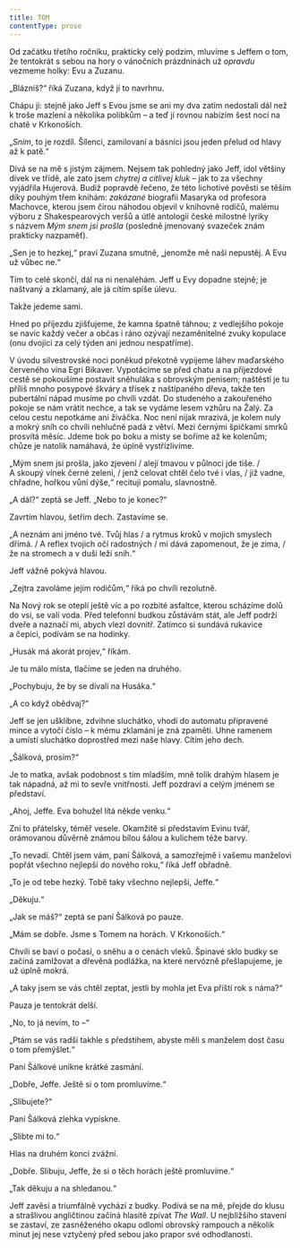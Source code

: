 ```yaml
---
title: TOM
contentType: prose
---
```


  

Od začátku třetího ročníku, prakticky celý podzim, mluvíme s Jeffem o tom, že tentokrát s sebou na hory o vánočních prázdninách už _opravdu_ vezmeme holky: Evu a Zuzanu.

„Blázníš?“ říká Zuzana, když jí to navrhnu.

Chápu ji: stejně jako Jeff s Evou jsme se ani my dva zatím nedostali dál než k troše mazlení a několika polibkům – a teď jí rovnou nabízím šest nocí na chatě v Krkonoších.

„_Sním_, to je rozdíl. Šílenci, zamilovaní a básníci jsou jeden přelud od hlavy až k patě.“

Dívá se na mě s jistým zájmem. Nejsem tak pohledný jako Jeff, idol většiny dívek ve třídě, ale zato jsem _chytrej a citlivej kluk_ – jak to za všechny vyjádřila Hujerová. Budiž popravdě řečeno, že této lichotivé pověsti se těším díky pouhým třem knihám: _zakázané_ biografii Masaryka od profesora Machovce, kterou jsem čirou náhodou objevil v knihovně rodičů, malému výboru z Shakespearových veršů a útlé antologii české milostné lyriky s názvem _Mým snem jsi prošla_ (posledně jmenovaný svazeček znám prakticky nazpaměť).

„Sen je to hezkej,“ praví Zuzana smutně, „jenomže mě naši nepustěj. A Evu už vůbec ne.“

Tím to celé skončí, dál na ni nenaléhám. Jeff u Evy dopadne stejně; je naštvaný a zklamaný, ale já cítím spíše úlevu.

Takže jedeme sami.

Hned po příjezdu zjišťujeme, že kamna špatně táhnou; z vedlejšího pokoje se navíc každý večer a občas i ráno ozývají nezaměnitelné zvuky kopulace (onu dvojici za celý týden ani jednou nespatříme).

V úvodu silvestrovské noci poněkud překotně vypijeme láhev maďarského červeného vína Egri Bikaver. Vypotácíme se před chatu a na příjezdové cestě se pokoušíme postavit sněhuláka s obrovským penisem; naštěstí je tu příliš mnoho posypové škváry a třísek z naštípaného dřeva, takže ten pubertální nápad musíme po chvíli vzdát. Do studeného a zakouřeného pokoje se nám vrátit nechce, a tak se vydáme lesem vzhůru na Žalý. Za celou cestu nepotkáme ani živáčka. Noc není nijak mrazivá, je kolem nuly a mokrý sníh co chvíli nehlučně padá z větví. Mezi černými špičkami smrků prosvítá měsíc. Jdeme bok po boku a místy se boříme až ke kolenům; chůze je natolik namáhavá, že úplně vystřízlivíme.

„Mým snem jsi prošla, jako zjevení / alejí tmavou v půlnoci jde tiše. / A skoupý vínek černé zeleni, / jenž celovat chtěl čelo tvé i vlas, / již vadne, chřadne, hořkou vůní dýše,“ recituji pomalu, slavnostně.

„A dál?“ zeptá se Jeff. „Nebo to je konec?“

Zavrtím hlavou, šetřím dech. Zastavíme se.

„A neznám ani jméno tvé. Tvůj hlas / a rytmus kroků v mojich smyslech dřímá. / A reflex tvojich očí radostných / mi dává zapomenout, že je zima, / že na stromech a v duši leží sníh.“

Jeff vážně pokývá hlavou.

„Zejtra zavoláme jejím rodičům,“ říká po chvíli rezolutně.

  

Na Nový rok se oteplí ještě víc a po rozbité asfaltce, kterou scházíme dolů do vsi, se valí voda. Před telefonní budkou zůstávám stát, ale Jeff podrží dveře a naznačí mi, abych vlezl dovnitř. Zatímco si sundává rukavice a čepici, podívám se na hodinky.

„Husák má akorát projev,“ říkám.

Je tu málo místa, tlačíme se jeden na druhého.

„Pochybuju, že by se dívali na Husáka.“

„A co když obědvaj?“

Jeff se jen ušklíbne, zdvihne sluchátko, vhodí do automatu připravené mince a vytočí číslo – k mému zklamání je zná zpaměti. Uhne ramenem a umístí sluchátko doprostřed mezi naše hlavy. Cítím jeho dech.

„Šálková, prosím?“

Je to matka, avšak podobnost s tím mladším, mně tolik drahým hlasem je tak nápadná, až mi to sevře vnitřnosti. Jeff pozdraví a celým jménem se představí.

„Ahoj, Jeffe. Eva bohužel lítá někde venku.“

Zní to přátelsky, téměř vesele. Okamžitě si představím Evinu tvář, orámovanou důvěrně známou bílou šálou a kulichem téže barvy.

„To nevadí. Chtěl jsem vám, paní Šálková, a samozřejmě i vašemu manželovi popřát všechno nejlepší do nového roku,“ říká Jeff obřadně.

„To je od tebe hezký. Tobě taky všechno nejlepší, Jeffe.“

„Děkuju.“

„Jak se máš?“ zeptá se paní Šálková po pauze.

„Mám se dobře. Jsme s Tomem na horách. V Krkonoších.“

Chvíli se baví o počasí, o sněhu a o cenách vleků. Špinavé sklo budky se začíná zamlžovat a dřevěná podlážka, na které nervózně přešlapujeme, je už úplně mokrá.

„A taky jsem se vás chtěl zeptat, jestli by mohla jet Eva příští rok s náma?“

Pauza je tentokrát delší.

„No, to já nevím, to –“

„Ptám se vás radši takhle s předstihem, abyste měli s manželem dost času o tom přemýšlet.“

Paní Šálkové unikne krátké zasmání.

„Dobře, Jeffe. Ještě si o tom promluvíme.“

„Slibujete?“

Paní Šálková zlehka vypískne.

„Slibte mi to.“

Hlas na druhém konci zvážní.

„Dobře. Slibuju, Jeffe, že si o těch horách ještě promluvíme.“

„Tak děkuju a na shledanou.“

Jeff zavěsí a triumfálně vychází z budky. Podívá se na mě, přejde do klusu a strašlivou angličtinou začíná hlasitě zpívat _The Wall_. U nejbližšího stavení se zastaví, ze zasněženého okapu odlomí obrovský rampouch a několik minut jej nese vztyčený před sebou jako prapor své odhodlanosti.
